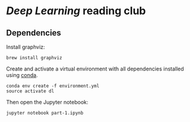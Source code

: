 # *Deep Learning* reading club

## Dependencies

Install graphviz:

```
brew install graphviz
```

Create and activate a virtual environment with all dependencies
installed using [conda](https://conda.io/docs/download.html).

```
conda env create -f environment.yml
source activate dl
```

Then open the Jupyter notebook:

```
jupyter notebook part-1.ipynb
```
